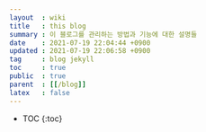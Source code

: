 ```yaml
---
layout  : wiki
title   : this blog
summary : 이 블로그를 관리하는 방법과 기능에 대한 설명들
date    : 2021-07-19 22:04:44 +0900
updated : 2021-07-19 22:06:58 +0900
tag     : blog jekyll
toc     : true
public  : true
parent  : [[/blog]]
latex   : false
---
```

* TOC
{:toc}


